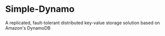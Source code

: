 # Simple-Dynamo

A replicated, fault-tolerant distributed key-value storage solution based on Amazon's DynamoDB 
